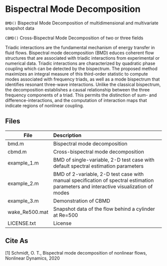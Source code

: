 # Bispectral Mode Decomposition
`BMD()` Bispectral Mode Decomposition of multidimensional and multivariate snapshot data

`CBMD()` Cross-Bispectral Mode Decomposition of two or three fields

Triadic interactions are the fundamental mechanism of energy transfer in fluid flows. Bispectral mode decomposition (BMD) educes coherent flow structures that are associated with triadic interactions from experimental or numerical data. Triadic interactions are characterized by quadratic phase coupling which can be detected by the bispectrum. The proposed method maximizes an integral measure of this third-order statistic to compute modes associated with frequency triads, as well as a mode bispectrum that identifies resonant three-wave interactions. Unlike the classical bispectrum, the decomposition establishes a causal relationship between the three frequency components of a triad. This permits the distinction of sum- and difference-interactions, and the computation of interaction maps that indicate regions of nonlinear coupling. 

## Files
| File        |     Description     |
| ------------- |:-------------|
| bmd.m | Bispectral mode decomposition | 
| cbmd.m | Cross-bispectral mode decomposition | 
| example_1.m | BMD of single-variable, 2-D test case with default spectral estimation parameters | 
| example_2.m | BMD of 2-variable, 2-D test case with manual specification of spectral estimation parameters and interactive visualization of modes | 
| example_3.m | Demonstration of CBMD | 
| wake_Re500.mat | Snapshot data of the flow behind a cylinder at Re=500 | 
| LICENSE.txt | License | 

## Cite As
[1] Schmidt, O. T., Bispectral mode decomposition of nonlinear flows, Nonlinear Dynamics, 2020  
